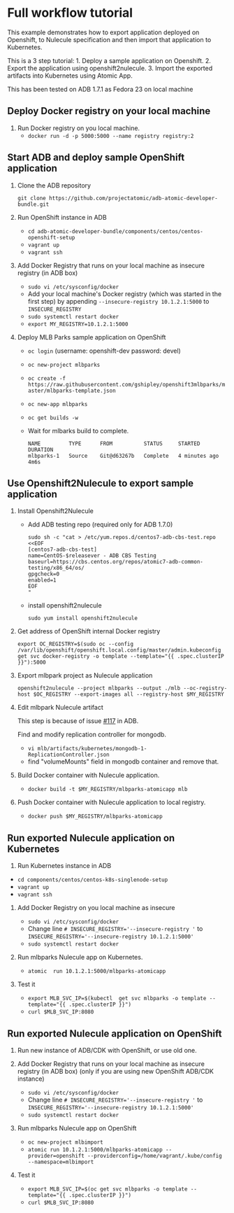 # Full workflow tutorial

This example demonstrates how to export application deployed on Openshift,
to Nulecule specification and then import that application to Kubernetes.

This is a 3 step tutorial:
    1. Deploy a sample application on Openshift.
    2. Export the application using openshift2nulecule.
    3. Import the exported artifacts into Kubernetes using Atomic App.


This has been tested on ADB 1.7.1 as Fedora 23 on local machine

## Deploy Docker registry on your local machine
 1. Run Docker registry on you local machine.
    - `docker run -d -p 5000:5000 --name registry registry:2`


## Start ADB and deploy sample OpenShift application
 1. Clone the ADB repository

    `git clone https://github.com/projectatomic/adb-atomic-developer-bundle.git`

 1. Run OpenShift instance in ADB

    - `cd adb-atomic-developer-bundle/components/centos/centos-openshift-setup`
    - `vagrant up`
    - `vagrant ssh`

 1. Add Docker Registry that runs on your local machine as insecure registry (in ADB box)
     
    - `sudo vi /etc/sysconfig/docker`
    - Add your local machine's Docker registry (which was started in the first step) by appending `--insecure-registry 10.1.2.1:5000` to `INSECURE_REGISTRY`
    - `sudo systemctl restart docker`
    - `export MY_REGISTRY=10.1.2.1:5000`
    
 1. Deploy MLB Parks sample application on OpenShift 

    - `oc login` (username: openshift-dev password: devel)
    - `oc new-project mlbparks`
    - `oc create -f https://raw.githubusercontent.com/gshipley/openshift3mlbparks/master/mlbparks-template.json`
    - `oc new-app mlbparks`
    - `oc get builds -w`
    - Wait for mlbarks build to complete.

        ```
        NAME         TYPE      FROM          STATUS     STARTED         DURATION
        mlbparks-1   Source    Git@d63267b   Complete   4 minutes ago   4m6s
        ```


## Use Openshift2Nulecule to export sample application
 1. Install Openshift2Nulecule
    - Add ADB testing repo (required only for ADB 1.7.0)
        ```
        sudo sh -c "cat > /etc/yum.repos.d/centos7-adb-cbs-test.repo <<EOF
        [centos7-adb-cbs-test]
        name=CentOS-$releasever - ADB CBS Testing
        baseurl=https://cbs.centos.org/repos/atomic7-adb-common-testing/x86_64/os/
        gpgcheck=0
        enabled=1
        EOF
        "
        ```

    - install openshift2nulecule

       `sudo yum install openshift2nulecule`

 1. Get address of OpenShift internal Docker registry 
     
    ```
    export OC_REGISTRY=$(sudo oc --config /var/lib/openshift/openshift.local.config/master/admin.kubeconfig get svc docker-registry -o template --template="{{ .spec.clusterIP }}"):5000
    ```

 1. Export mlbpark project as Nulecule application
    ```
    openshift2nulecule --project mlbparks --output ./mlb --oc-registry-host $OC_REGISTRY --export-images all --registry-host $MY_REGISTRY
    ```

 1. Edit mlbpark Nulecule artifact 
    
    This step is because of issue [#117](https://github.com/projectatomic/adb-atomic-developer-bundle/issues/117) in ADB.

    Find and modify replication controller for mongodb.

    - `vi mlb/artifacts/kubernetes/mongodb-1-ReplicationController.json`
    - find "volumeMounts" field in mongodb container and remove that.

 1. Build Docker container with Nulecule application.

    - `docker build -t $MY_REGISTRY/mlbparks-atomicapp mlb`

 1. Push Docker container with Nulecule application to local registry.
    - `docker push $MY_REGISTRY/mlbparks-atomicapp`
    


## Run exported Nulecule application on Kubernetes
 1. Run Kubernetes instance in ADB
   - `cd components/centos/centos-k8s-singlenode-setup`
   - `vagrant up`
   - `vagrant ssh`

 1. Add Docker Registry on you local machine as insecure
     
    - `sudo vi /etc/sysconfig/docker`
    - Change line `# INSECURE_REGISTRY='--insecure-registry '` to `INSECURE_REGISTRY='--insecure-registry 10.1.2.1:5000'`
    - `sudo systemctl restart docker`

 1. Run mlbparks Nulecule  app on Kubernetes.
    - `atomic  run 10.1.2.1:5000/mlbparks-atomicapp`

 1.  Test it
      - `export MLB_SVC_IP=$(kubectl  get svc mlbparks -o template --template="{{ .spec.clusterIP }}")`
      - `curl $MLB_SVC_IP:8080`


## Run exported Nulecule application on OpenShift
 1. Run new instance of ADB/CDK with OpenShift, or use old one.

 1. Add Docker Registry that runs on your local machine as insecure registry (in ADB box)
    (only if you are using new OpenShift ADB/CDK instance)
    - `sudo vi /etc/sysconfig/docker`
    - Change line `# INSECURE_REGISTRY='--insecure-registry '` to `INSECURE_REGISTRY='--insecure-registry 10.1.2.1:5000'`
    - `sudo systemctl restart docker`

 1. Run mlbparks Nulecule app on OpenShift
    - `oc new-project mlbimport`
    - `atomic run 10.1.2.1:5000/mlbparks-atomicapp --provider=openshift --providerconfig=/home/vagrant/.kube/config --namespace=mlbimport`

 1.  Test it
      - `export MLB_SVC_IP=$(oc get svc mlbparks -o template --template="{{ .spec.clusterIP }}")`
      - `curl $MLB_SVC_IP:8080`
